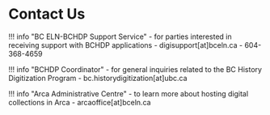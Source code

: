 # Contact Us

!!! info "BC ELN-BCHDP Support Service"
    - for parties interested in receiving support with BCHDP applications
    - digisupport[at]bceln.ca
    - 604-368-4659

!!! info "BCHDP Coordinator"
    - for general inquiries related to the BC History Digitization Program
    - bc.historydigitization[at]ubc.ca

!!! info "Arca Administrative Centre"
    - to learn more about hosting digital collections in Arca
    - arcaoffice[at]bceln.ca